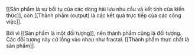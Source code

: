 [[Sản phẩm là sự bồi tụ của các dòng hải lưu nhu cầu và kết tinh của kiến thức]], còn [[Thành phẩm (output) là các kết quả trực tiếp của các công việc]].

Bởi vì [[Sản phẩm là một đối tượng]], nên thành phẩm cũng là đối tượng. Các đối tượng này cứ lồng vào nhau như fractal. [[Thành phẩm thực chất là sản phẩm]].